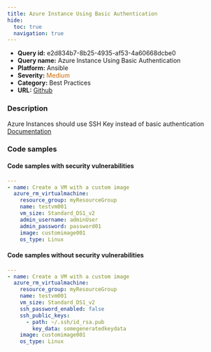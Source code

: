 ```yaml
---
title: Azure Instance Using Basic Authentication
hide:
  toc: true
  navigation: true
---
```


<style>
  .highlight .hll {
    background-color: #ff171742;
  }
  .md-content {
    max-width: 1100px;
    margin: 0 auto;
  }
</style>

-   **Query id:** e2d834b7-8b25-4935-af53-4a60668dcbe0
-   **Query name:** Azure Instance Using Basic Authentication
-   **Platform:** Ansible
-   **Severity:** <span style="color:#C60">Medium</span>
-   **Category:** Best Practices
-   **URL:** [Github](https://github.com/Checkmarx/kics/tree/master/assets/queries/ansible/azure/azure_instance_using_basic_authentication)

### Description
Azure Instances should use SSH Key instead of basic authentication<br>
[Documentation](https://docs.ansible.com/ansible/latest/collections/azure/azcollection/azure_rm_virtualmachine_module.html#parameter-linux_config/disable_password_authentication)

### Code samples
#### Code samples with security vulnerabilities
```yaml title="Positive test num. 1 - yaml file" hl_lines="1"
---
- name: Create a VM with a custom image
  azure_rm_virtualmachine:
    resource_group: myResourceGroup
    name: testvm001
    vm_size: Standard_DS1_v2
    admin_username: adminUser
    admin_password: password01
    image: customimage001
    os_type: Linux

```


#### Code samples without security vulnerabilities
```yaml title="Negative test num. 1 - yaml file"
---
- name: Create a VM with a custom image
  azure_rm_virtualmachine:
    resource_group: myResourceGroup
    name: testvm001
    vm_size: Standard_DS1_v2
    ssh_password_enabled: false
    ssh_public_keys:
      - path: ~/.ssh/id_rsa.pub
        key_data: somegeneratedkeydata
    image: customimage001
    os_type: Linux

```
